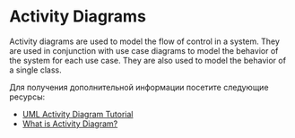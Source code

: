 # Activity Diagrams

Activity diagrams are used to model the flow of control in a system. They are used in conjunction with use case diagrams to model the behavior of the system for each use case. They are also used to model the behavior of a single class.

Для получения дополнительной информации посетите следующие ресурсы:

- [UML Activity Diagram Tutorial](https://www.lucidchart.com/pages/uml-activity-diagram)
- [What is Activity Diagram?](https://www.visual-paradigm.com/guide/uml-unified-modeling-language/what-is-activity-diagram/)

